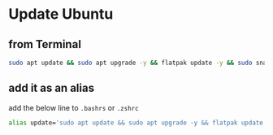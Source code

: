 # Update Ubuntu

## from Terminal

```sh
sudo apt update && sudo apt upgrade -y && flatpak update -y && sudo snap refresh
```

## add it as an alias

add the below line to `.bashrs` or `.zshrc`

```sh
alias update='sudo apt update && sudo apt upgrade -y && flatpak update -y && sudo snap refresh`
```
